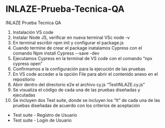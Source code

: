 # INLAZE-Prueba-Tecnica-QA
INLAZE Prueba Tecnica QA
1.	Instalación VS code
2.	Instalar Node JS, verificar en nueva terminal VSc node -v
3.	En terminal escribir npm init y configurar el package.js
4.	Cuando termine de crear el package inatalamos Cypress con el comando
Npm install Cypress --save -dev
5.	Ejecutamos Cypress en la terminal de VS code con el comando “npx cypress open”
6.	Confirmamos a la configuración para la ejecución de las pruebas
7.	En VS code acceder a la opción File para abrir el contenido anexo en el repositorio
8.	Abrir dentro del directorio e2e el archivo cy.js “TestINLAZE.cy.js”
9.	Se visualiza el código de cada una de las pruebas diseñadas y ejecutadas
10.	Se incluyen dos Test suite, donde se incluyen los “It” de cada una de las pruebas diseñadas de acuerdo con los criterios de aceptación 

-	Test suite - Registro de Usuario
-	Test suite - Login de Usuario
